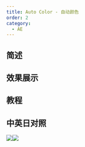 ```yaml
---
title: Auto Color - 自动颜色
order: 2
category:
  - AE
---
```


## 简述

## 效果展示

## 教程

## 中英日对照

![](https://mir.yuelili.com/wp-content/uploads/user/AE/effects/AE-Effects-Color-Auto_Color.png)![](https://mir.yuelili.com/wp-content/uploads/user/AE/effects/AE-Effects-Color-Auto_Color_cn.png)
